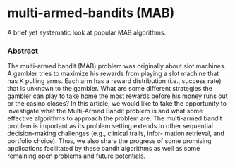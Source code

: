 # multi-armed-bandits (MAB)

A brief yet systematic look at popular MAB algorithms.

### Abstract
The multi-armed bandit (MAB) problem was originally about slot machines. A gambler tries to maximize his rewards from playing a slot machine that has K pulling arms. Each arm has a reward distribution (i.e., success rate) that is unknown to the gambler. What are some different strategies the gambler can play to take home the most rewards before his money runs out or the casino closes? In this article, we would like to take the opportunity to investigate what the Multi-Armed Bandit problem is and what some effective algorithms to approach the problem are. The multi-armed bandit problem is important as its problem setting extends to other sequential decision-making challenges (e.g., clinical trails, infor- mation retrieval, and portfolio choice). Thus, we also share the progress of some promising applications facilitated by these bandit algorithms as well as some remaining open problems and future potentials.

